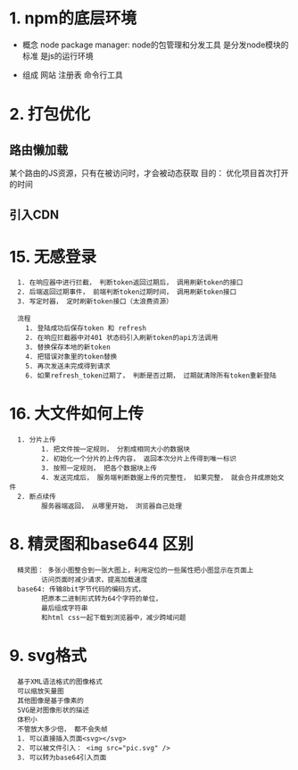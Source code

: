 # 1. npm的底层环境
- 概念
  node package manager: 
  node的包管理和分发工具
  是分发node模块的标准
  是js的运行环境

- 组成
    网站
    注册表
    命令行工具


# 2. 打包优化
## 路由懒加载
某个路由的JS资源，只有在被访问时，才会被动态获取
目的： 优化项目首次打开的时间

## 引入CDN




# 15. 无感登录
      1. 在响应器中进行拦截， 判断token返回过期后， 调用刷新token的接口
      2. 后端返回过期事件， 前端判断token过期时间， 调用刷新token接口
      3. 写定时器， 定时刷新token接口（太浪费资源）

      流程
        1. 登陆成功后保存token 和 refresh
        2. 在响应拦截器中对401 状态码引入刷新token的api方法调用
        3. 替换保存本地的新token
        4. 把错误对象里的token替换
        5. 再次发送未完成得到请求
        6. 如果refresh_token过期了， 判断是否过期， 过期就清除所有token重新登陆

# 16. 大文件如何上传
      1. 分片上传
            1. 把文件按一定规则， 分割成相同大小的数据块
            2. 初始化一个分片的上传内容， 返回本次分片上传得到唯一标识
            3. 按照一定规则， 把各个数据块上传
            4. 发送完成后， 服务端判断数据上传的完整性， 如果完整， 就会合并成原始文件
      2. 断点续传
            服务器端返回， 从哪里开始， 浏览器自己处理




# 8. 精灵图和base644 区别
      精灵图： 多张小图整合到一张大图上，利用定位的一些属性把小图显示在页面上
            访问页面时减少请求，提高加载速度
      base64: 传输8bit字节代码的编码方式， 
            把原本二进制形式转为64个字符的单位，
            最后组成字符串
            和html css一起下载到浏览器中，减少跨域问题


# 9. svg格式
      基于XML语法格式的图像格式
      可以缩放矢量图
      其他图像是基于像素的
      SVG是对图像形状的描述
      体积小
      不管放大多少倍， 都不会失帧
      1. 可以直接插入页面<svg></svg>
      2. 可以被文件引入： <img src="pic.svg" />
      3. 可以转为base64引入页面



